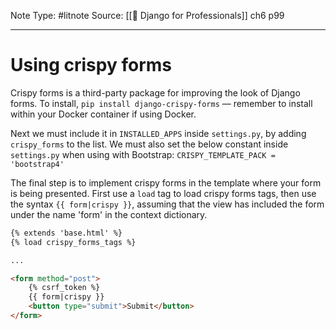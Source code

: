 Note Type: #litnote
Source: [[📖 Django for Professionals]] ch6 p99

---
# Using crispy forms
Crispy forms is a third-party package for improving the look of Django forms. To install, `pip install django-crispy-forms` — remember to install within your Docker container if using Docker.

Next we must include it in `INSTALLED_APPS` inside `settings.py`, by adding `crispy_forms` to the list. We must also set the below constant inside `settings.py` when using with Bootstrap:
`CRISPY_TEMPLATE_PACK = 'bootstrap4'`

The final step is to implement crispy forms in the template where your form is being presented. First use a `load` tag to load crispy forms tags, then use the syntax `{{ form|crispy }}`, assuming that the view has included the form under the name 'form' in the context dictionary.
```HTML
{% extends 'base.html' %}
{% load crispy_forms_tags %}

...

<form method="post">
	{% csrf_token %}
	{{ form|crispy }}
	<button type="submit">Submit</button>
</form>
```